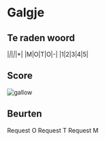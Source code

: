 # Galgje

## Te raden woord

|*|*|*|*|*|
|M|O|T|O|-|
|1|2|3|4|5|

## Score
![gallow](./images/1.png)

## Beurten

Request O
Request T
Request M
